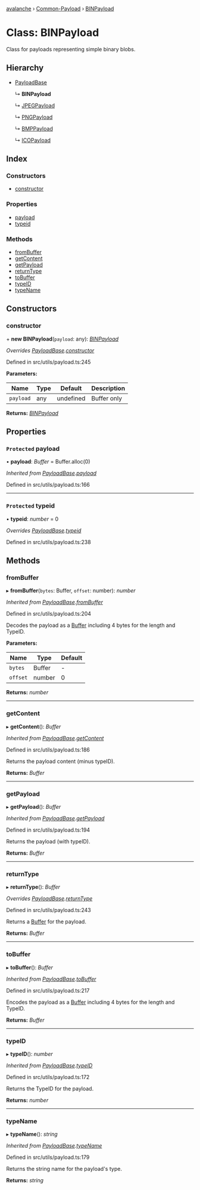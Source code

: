 [avalanche](../README.md) › [Common-Payload](../modules/common_payload.md) › [BINPayload](common_payload.binpayload.md)

# Class: BINPayload

Class for payloads representing simple binary blobs.

## Hierarchy

* [PayloadBase](common_payload.payloadbase.md)

  ↳ **BINPayload**

  ↳ [JPEGPayload](common_payload.jpegpayload.md)

  ↳ [PNGPayload](common_payload.pngpayload.md)

  ↳ [BMPPayload](common_payload.bmppayload.md)

  ↳ [ICOPayload](common_payload.icopayload.md)

## Index

### Constructors

* [constructor](common_payload.binpayload.md#constructor)

### Properties

* [payload](common_payload.binpayload.md#protected-payload)
* [typeid](common_payload.binpayload.md#protected-typeid)

### Methods

* [fromBuffer](common_payload.binpayload.md#frombuffer)
* [getContent](common_payload.binpayload.md#getcontent)
* [getPayload](common_payload.binpayload.md#getpayload)
* [returnType](common_payload.binpayload.md#returntype)
* [toBuffer](common_payload.binpayload.md#tobuffer)
* [typeID](common_payload.binpayload.md#typeid)
* [typeName](common_payload.binpayload.md#typename)

## Constructors

###  constructor

\+ **new BINPayload**(`payload`: any): *[BINPayload](common_payload.binpayload.md)*

*Overrides [PayloadBase](common_payload.payloadbase.md).[constructor](common_payload.payloadbase.md#constructor)*

Defined in src/utils/payload.ts:245

**Parameters:**

Name | Type | Default | Description |
------ | ------ | ------ | ------ |
`payload` | any | undefined | Buffer only  |

**Returns:** *[BINPayload](common_payload.binpayload.md)*

## Properties

### `Protected` payload

• **payload**: *Buffer* = Buffer.alloc(0)

*Inherited from [PayloadBase](common_payload.payloadbase.md).[payload](common_payload.payloadbase.md#protected-payload)*

Defined in src/utils/payload.ts:166

___

### `Protected` typeid

• **typeid**: *number* = 0

*Overrides [PayloadBase](common_payload.payloadbase.md).[typeid](common_payload.payloadbase.md#protected-typeid)*

Defined in src/utils/payload.ts:238

## Methods

###  fromBuffer

▸ **fromBuffer**(`bytes`: Buffer, `offset`: number): *number*

*Inherited from [PayloadBase](common_payload.payloadbase.md).[fromBuffer](common_payload.payloadbase.md#frombuffer)*

Defined in src/utils/payload.ts:204

Decodes the payload as a [Buffer](https://github.com/feross/buffer) including 4 bytes for the length and TypeID.

**Parameters:**

Name | Type | Default |
------ | ------ | ------ |
`bytes` | Buffer | - |
`offset` | number | 0 |

**Returns:** *number*

___

###  getContent

▸ **getContent**(): *Buffer*

*Inherited from [PayloadBase](common_payload.payloadbase.md).[getContent](common_payload.payloadbase.md#getcontent)*

Defined in src/utils/payload.ts:186

Returns the payload content (minus typeID).

**Returns:** *Buffer*

___

###  getPayload

▸ **getPayload**(): *Buffer*

*Inherited from [PayloadBase](common_payload.payloadbase.md).[getPayload](common_payload.payloadbase.md#getpayload)*

Defined in src/utils/payload.ts:194

Returns the payload (with typeID).

**Returns:** *Buffer*

___

###  returnType

▸ **returnType**(): *Buffer*

*Overrides [PayloadBase](common_payload.payloadbase.md).[returnType](common_payload.payloadbase.md#abstract-returntype)*

Defined in src/utils/payload.ts:243

Returns a [Buffer](https://github.com/feross/buffer) for the payload.

**Returns:** *Buffer*

___

###  toBuffer

▸ **toBuffer**(): *Buffer*

*Inherited from [PayloadBase](common_payload.payloadbase.md).[toBuffer](common_payload.payloadbase.md#tobuffer)*

Defined in src/utils/payload.ts:217

Encodes the payload as a [Buffer](https://github.com/feross/buffer) including 4 bytes for the length and TypeID.

**Returns:** *Buffer*

___

###  typeID

▸ **typeID**(): *number*

*Inherited from [PayloadBase](common_payload.payloadbase.md).[typeID](common_payload.payloadbase.md#typeid)*

Defined in src/utils/payload.ts:172

Returns the TypeID for the payload.

**Returns:** *number*

___

###  typeName

▸ **typeName**(): *string*

*Inherited from [PayloadBase](common_payload.payloadbase.md).[typeName](common_payload.payloadbase.md#typename)*

Defined in src/utils/payload.ts:179

Returns the string name for the payload's type.

**Returns:** *string*
